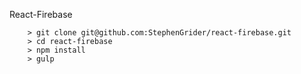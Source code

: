 React-Firebase

```
	> git clone git@github.com:StephenGrider/react-firebase.git
	> cd react-firebase
	> npm install
	> gulp
```

